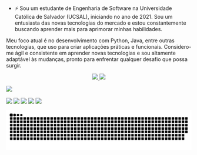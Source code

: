 
- ⚡ Sou um estudante de Engenharia de Software na Universidade Católica de Salvador (UCSAL), iniciando no ano de 2021. Sou um entusiasta das novas tecnologias do mercado e estou constantemente buscando aprender mais para aprimorar minhas habilidades.

Meu foco atual é no desenvolvimento com Python, Java, entre outras tecnologias, que uso para criar aplicações práticas e funcionais. Considero-me ágil e consistente em aprender novas tecnologias e sou altamente adaptável às mudanças, pronto para enfrentar qualquer desafio que possa surgir.

<div align="center">
  <a href="https://github.com/caioobrh3">
  <img height="180em" src="https://github-readme-stats.vercel.app/api?username=caioobrh3&show_icons=true&theme=dracula&include_all_commits=true&count_private=true"/>
  <img height="180em" src="https://github-readme-stats.vercel.app/api/top-langs/?username=caioobrh3&layout=compact&langs_count=7&theme=dracula"/>
</div>
 
![](http://github-profile-summary-cards.vercel.app/api/cards/profile-details?username=caioobrh3&theme=github_dark)

<div> 
  <a href="https://www.youtube.com/channel/UCS9RzCGaLxWciyyU9WzHNXw" target="_blank"><img src="https://img.shields.io/badge/YouTube-FF0000?style=for-the-badge&logo=youtube&logoColor=white" target="_blank"></a>
  <a href="https://instagram.com/caioricardop" target="_blank"><img src="https://img.shields.io/badge/-Instagram-%23E4405F?style=for-the-badge&logo=instagram&logoColor=white" target="_blank"></a>
 <a href="https://discord.gg/S65qNpsuCZ" target="_blank"><img src="https://img.shields.io/badge/Discord-7289DA?style=for-the-badge&logo=discord&logoColor=white" target="_blank"></a> 
  <a href = "mailto:caioricardolp@gmail.com"><img src="https://img.shields.io/badge/-Gmail-%23333?style=for-the-badge&logo=gmail&logoColor=white" target="_blank"></a>
  <a href="https://www.linkedin.com/in/caio-ricardo-lincoln-b351b51ba/" target="_blank"><img src="https://img.shields.io/badge/-LinkedIn-%230077B5?style=for-the-badge&logo=linkedin&logoColor=white" target="_blank"></a> 
  
 ![Snake animation](https://github.com/caioobrh3/caioobrh3/blob/output/github-contribution-grid-snake.svg)
